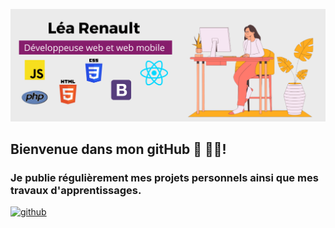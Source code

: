 
![Étudiante en développement web et mobile ](https://github.com/Learenault/Learenault/blob/main/lea-readme.png)

## Bienvenue dans mon gitHub 👋 👨‍💻! 
### Je publie régulièrement mes projets personnels ainsi que mes travaux d'apprentissages. 

[<img src='https://cdn.jsdelivr.net/npm/simple-icons@3.0.1/icons/github.svg' alt='github' height='40'>](https://github.com/Learenault)  

